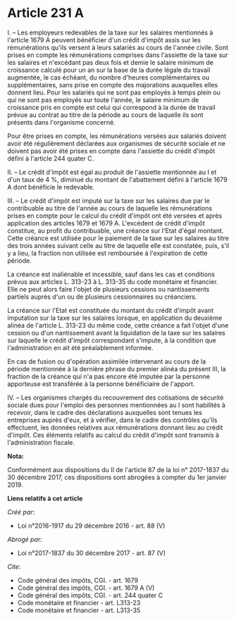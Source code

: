 # Article 231 A

I. – Les employeurs redevables de la taxe sur les salaires mentionnés à l'article 1679 A peuvent bénéficier d'un crédit
d'impôt assis sur les rémunérations qu'ils versent à leurs salariés au cours de l'année civile. Sont prises en compte les
rémunérations comprises dans l'assiette de la taxe sur les salaires et n'excédant pas deux fois et demie le salaire minimum
de croissance calculé pour un an sur la base de la durée légale du travail augmentée, le cas échéant, du nombre d'heures
complémentaires ou supplémentaires, sans prise en compte des majorations auxquelles elles donnent lieu. Pour les salariés qui
ne sont pas employés à temps plein ou qui ne sont pas employés sur toute l'année, le salaire minimum de croissance pris en
compte est celui qui correspond à la durée de travail prévue au contrat au titre de la période au cours de laquelle ils sont
présents dans l'organisme concerné.

Pour être prises en compte, les rémunérations versées aux salariés doivent avoir été régulièrement déclarées aux organismes
de sécurité sociale et ne doivent pas avoir été prises en compte dans l'assiette du crédit d'impôt défini à l'article 244
quater C.

II. – Le crédit d'impôt est égal au produit de l'assiette mentionnée au I et d'un taux de 4 %, diminué du montant de
l'abattement défini à l'article 1679 A dont bénéficie le redevable.

III. – Le crédit d'impôt est imputé sur la taxe sur les salaires due par le contribuable au titre de l'année au cours de
laquelle les rémunérations prises en compte pour le calcul du crédit d'impôt ont été versées et après application des
articles 1679 et 1679 A. L'excédent de crédit d'impôt constitue, au profit du contribuable, une créance sur l'Etat d'égal
montant. Cette créance est utilisée pour le paiement de la taxe sur les salaires au titre des trois années suivant celle au
titre de laquelle elle est constatée, puis, s'il y a lieu, la fraction non utilisée est remboursée à l'expiration de cette
période.

La créance est inaliénable et incessible, sauf dans les cas et conditions prévus aux articles L. 313-23 à L. 313-35 du code
monétaire et financier. Elle ne peut alors faire l'objet de plusieurs cessions ou nantissements partiels auprès d'un ou de
plusieurs cessionnaires ou créanciers.

La créance sur l'Etat est constituée du montant du crédit d'impôt avant imputation sur la taxe sur les salaires lorsque, en
application du deuxième alinéa de l'article L. 313-23 du même code, cette créance a fait l'objet d'une cession ou d'un
nantissement avant la liquidation de la taxe sur les salaires sur laquelle le crédit d'impôt correspondant s'impute, à la
condition que l'administration en ait été préalablement informée.

En cas de fusion ou d'opération assimilée intervenant au cours de la période mentionnée à la dernière phrase du premier
alinéa du présent III, la fraction de la créance qui n'a pas encore été imputée par la personne apporteuse est transférée à
la personne bénéficiaire de l'apport.

IV. – Les organismes chargés du recouvrement des cotisations de sécurité sociale dues pour l'emploi des personnes mentionnées
au I sont habilités à recevoir, dans le cadre des déclarations auxquelles sont tenues les entreprises auprès d'eux, et à
vérifier, dans le cadre des contrôles qu'ils effectuent, les données relatives aux rémunérations donnant lieu au crédit
d'impôt. Ces éléments relatifs au calcul du crédit d'impôt sont transmis à l'administration fiscale.

**Nota:**

Conformément aux dispositions du II de l'article 87 de la loi n° 2017-1837 du 30 décembre 2017, ces dispositions sont
abrogées à compter du 1er janvier 2019.

**Liens relatifs à cet article**

_Créé par_:

  - Loi n°2016-1917 du 29 décembre 2016 - art. 88 (V)

_Abrogé par_:

  - Loi n°2017-1837 du 30 décembre 2017 - art. 87 (V)

_Cite_:

  - Code général des impôts, CGI. - art. 1679
  - Code général des impôts, CGI. - art. 1679 A (V)
  - Code général des impôts, CGI. - art. 244 quater C
  - Code monétaire et financier - art. L313-23
  - Code monétaire et financier - art. L313-35
